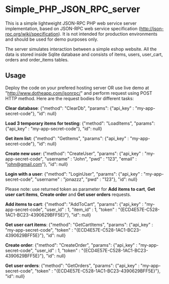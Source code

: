 Simple_PHP_JSON_RPC_server
==========================

This is a simple lightweight JSON-RPC PHP web service server implementation, based on JSON-RPC web service specification (http://json-rpc.org/wiki/specification). It is not intended for production environments and should be used for demo purposes only.

The server simulates interaction between a simple eshop website. All the data is stored inside Sqlite database and consists of items, users, user_cart, orders and order_items tables.

Usage
--------------

Deploy the code on your prefered hosting server OR use live demo at "http://www.dotheapp.com/jsonrpc/" and perform request using POST HTTP method. Here are the request bodies for different tasks:

**Clear database**: {"method": "ClearDb", "params": {"api_key" : "my-app-secret-code"}, "id": null}

**Load 3 temporary items for testing**: {"method": "LoadItems", "params": {"api_key" : "my-app-secret-code"}, "id": null}

**Get item list**: {"method": "GetItems", "params": {"api_key" : "my-app-secret-code"}, "id": null}

**Create new user**: {"method": "CreateUser", "params": {"api_key" : "my-app-secret-code", "username" : "John", "pwd" : "123", "email" : "john@gmail.com"}, "id": null}

**Login with a user**: {"method": "LoginUser", "params": {"api_key" : "my-app-secret-code", "username" : "jonazzz", "pwd" : "123"}, "id": null}

Please note: use returned token as parameter for **Add items to cart**, **Get user cart items**, **Create order** and **Get user orders** requests.

**Add items to cart**: {"method": "AddToCart", "params": {"api_key" : "my-app-secret-code", "user_id" : 1, "item_id" : 1, "token" : "{ECD4E57E-C528-1AC1-BC23-4390629BFF5E}"}, "id": null}

**Get user cart items**: {"method": "GetCartItems", "params": {"api_key" : "my-app-secret-code", "token" : "{ECD4E57E-C528-1AC1-BC23-4390629BFF5E}"}, "id": null}

**Create order**: {"method": "CreateOrder", "params": {"api_key" : "my-app-secret-code", "user_id" : 1, "token" : "{ECD4E57E-C528-1AC1-BC23-4390629BFF5E}"}, "id": null}

**Get user orders**: {"method": "GetOrders", "params": {"api_key" : "my-app-secret-code", "token" : "{ECD4E57E-C528-1AC1-BC23-4390629BFF5E}"}, "id": null}


